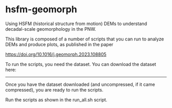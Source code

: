 # hsfm-geomorph
Using HSFM (historical structure from motion) DEMs to understand decadal-scale geomorphology in the PNW.

This library is composed of a number of scripts that you can run to analyze DEMs and produce plots, as published in the paper

https://doi.org/10.1016/j.geomorph.2023.108805

To run the scripts, you need the dataset. You can download the dataset here:

___

Once you have the dataset downloaded (and uncompressed, if it came compressed), you are ready to run the scripts. 

Run the scripts as shown in the run_all.sh script.